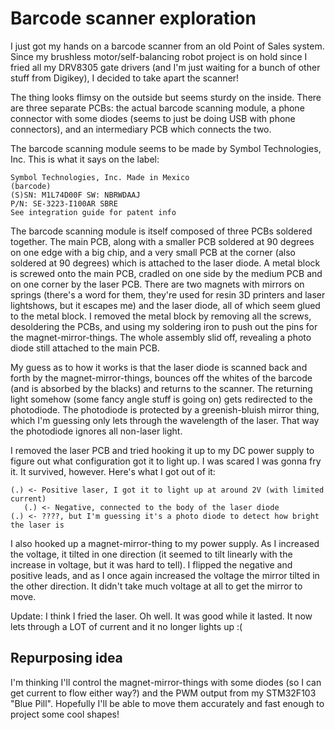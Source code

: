 # Barcode scanner exploration

I just got my hands on a barcode scanner from an old Point of Sales system. Since my brushless motor/self-balancing robot project is on hold since I fried all my DRV8305 gate drivers (and I'm just waiting for a bunch of other stuff from Digikey), I decided to take apart the scanner!

The thing looks flimsy on the outside but seems sturdy on the inside. There are three separate PCBs: the actual barcode scanning module, a phone connector with some diodes (seems to just be doing USB with phone connectors), and an intermediary PCB which connects the two.

The barcode scanning module seems to be made by Symbol Technologies, Inc. This is what it says on the label:

```
Symbol Technologies, Inc. Made in Mexico
(barcode)
(S)SN: M1L74D00F SW: NBRWDAAJ
P/N: SE-3223-I100AR SBRE
See integration guide for patent info
```

The barcode scanning module is itself composed of three PCBs soldered together. The main PCB, along with a smaller PCB soldered at 90 degrees on one edge with a big chip, and a very small PCB at the corner (also soldered at 90 degrees) which is attached to the laser diode. A metal block is screwed onto the main PCB, cradled on one side by the medium PCB and on one corner by the laser PCB. There are two magnets with mirrors on springs (there's a word for them, they're used for resin 3D printers and laser lightshows, but it escapes me) and the laser diode, all of which seem glued to the metal block. I removed the metal block by removing all the screws, desoldering the PCBs, and using my soldering iron to push out the pins for the magnet-mirror-things. The whole assembly slid off, revealing a photo diode still attached to the main PCB.

My guess as to how it works is that the laser diode is scanned back and forth by the magnet-mirror-things, bounces off the whites of the barcode (and is absorbed by the blacks) and returns to the scanner. The returning light somehow (some fancy angle stuff is going on) gets redirected to the photodiode. The photodiode is protected by a greenish-bluish mirror thing, which I'm guessing only lets through the wavelength of the laser. That way the photodiode ignores all non-laser light.

I removed the laser PCB and tried hooking it up to my DC power supply to figure out what configuration got it to light up. I was scared I was gonna fry it. It survived, however. Here's what I got out of it:

```
(.) <- Positive laser, I got it to light up at around 2V (with limited current)
   (.) <- Negative, connected to the body of the laser diode
(.) <- ????, but I'm guessing it's a photo diode to detect how bright the laser is
```

I also hooked up a magnet-mirror-thing to my power supply. As I increased the voltage, it tilted in one direction (it seemed to tilt linearly with the increase in voltage, but it was hard to tell). I flipped the negative and positive leads, and as I once again increased the voltage the mirror tilted in the other direction. It didn't take much voltage at all to get the mirror to move.

Update: I think I fried the laser. Oh well. It was good while it lasted. It now lets through a LOT of current and it no longer lights up :(

## Repurposing idea

I'm thinking I'll control the magnet-mirror-things with some diodes (so I can get current to flow either way?) and the PWM output from my STM32F103 "Blue Pill". Hopefully I'll be able to move them accurately and fast enough to project some cool shapes!
